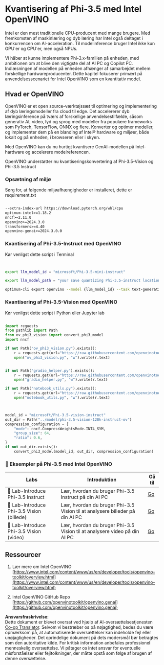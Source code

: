 <!--
CO_OP_TRANSLATOR_METADATA:
{
  "original_hash": "3139a6a82f357a9f90f1fe51c4caf65a",
  "translation_date": "2025-05-09T13:57:18+00:00",
  "source_file": "md/01.Introduction/04/UsingIntelOpenVINOQuantifyingPhi.md",
  "language_code": "da"
}
-->
# **Kvantisering af Phi-3.5 med Intel OpenVINO**

Intel er den mest traditionelle CPU-producent med mange brugere. Med fremkomsten af maskinlæring og dyb læring har Intel også deltaget i konkurrencen om AI-acceleration. Til modelinference bruger Intel ikke kun GPU'er og CPU'er, men også NPUs.

Vi håber at kunne implementere Phi-3.x-familien på enheden, med ambitionen om at blive den vigtigste del af AI PC og Copilot PC. Indlæsningen af modellen på enheden afhænger af samarbejdet mellem forskellige hardwareproducenter. Dette kapitel fokuserer primært på anvendelsesscenariet for Intel OpenVINO som en kvantitativ model.


## **Hvad er OpenVINO**

OpenVINO er et open source-værktøjssæt til optimering og implementering af dyb læringsmodeller fra cloud til edge. Det accelererer dyb læringsinference på tværs af forskellige anvendelsestilfælde, såsom generativ AI, video, lyd og sprog med modeller fra populære frameworks som PyTorch, TensorFlow, ONNX og flere. Konverter og optimer modeller, og implementer dem på en blanding af Intel® hardware og miljøer, både lokalt og på enheden, i browseren eller i skyen.

Med OpenVINO kan du nu hurtigt kvantisere GenAI-modellen på Intel-hardware og accelerere modelreferencen.

OpenVINO understøtter nu kvantiseringskonvertering af Phi-3.5-Vision og Phi-3.5 Instruct

### **Opsætning af miljø**

Sørg for, at følgende miljøafhængigheder er installeret, dette er requirement.txt

```txt

--extra-index-url https://download.pytorch.org/whl/cpu
optimum-intel>=1.18.2
nncf>=2.11.0
openvino>=2024.3.0
transformers>=4.40
openvino-genai>=2024.3.0.0

```

### **Kvantisering af Phi-3.5-Instruct med OpenVINO**

Kør venligst dette script i Terminal

```bash


export llm_model_id = "microsoft/Phi-3.5-mini-instruct"

export llm_model_path = "your save quantizing Phi-3.5-instruct location"

optimum-cli export openvino --model {llm_model_id} --task text-generation-with-past --weight-format int4 --group-size 128 --ratio 0.6  --sym  --trust-remote-code {llm_model_path}


```

### **Kvantisering af Phi-3.5-Vision med OpenVINO**

Kør venligst dette script i Python eller Jupyter lab

```python

import requests
from pathlib import Path
from ov_phi3_vision import convert_phi3_model
import nncf

if not Path("ov_phi3_vision.py").exists():
    r = requests.get(url="https://raw.githubusercontent.com/openvinotoolkit/openvino_notebooks/latest/notebooks/phi-3-vision/ov_phi3_vision.py")
    open("ov_phi3_vision.py", "w").write(r.text)


if not Path("gradio_helper.py").exists():
    r = requests.get(url="https://raw.githubusercontent.com/openvinotoolkit/openvino_notebooks/latest/notebooks/phi-3-vision/gradio_helper.py")
    open("gradio_helper.py", "w").write(r.text)

if not Path("notebook_utils.py").exists():
    r = requests.get(url="https://raw.githubusercontent.com/openvinotoolkit/openvino_notebooks/latest/utils/notebook_utils.py")
    open("notebook_utils.py", "w").write(r.text)



model_id = "microsoft/Phi-3.5-vision-instruct"
out_dir = Path("../model/phi-3.5-vision-128k-instruct-ov")
compression_configuration = {
    "mode": nncf.CompressWeightsMode.INT4_SYM,
    "group_size": 64,
    "ratio": 0.6,
}
if not out_dir.exists():
    convert_phi3_model(model_id, out_dir, compression_configuration)

```

### **🤖 Eksempler på Phi-3.5 med Intel OpenVINO**

| Labs    | Introduktion | Gå til |
| -------- | ------- |  ------- |
| 🚀 Lab-Introduce Phi-3.5 Instruct  | Lær, hvordan du bruger Phi-3.5 Instruct på din AI PC    |  [Go](../../../../../code/09.UpdateSamples/Aug/intel-phi35-instruct-zh.ipynb)    |
| 🚀 Lab-Introduce Phi-3.5 Vision (billede) | Lær, hvordan du bruger Phi-3.5 Vision til at analysere billeder på din AI PC      |  [Go](../../../../../code/09.UpdateSamples/Aug/intel-phi35-vision-img.ipynb)    |
| 🚀 Lab-Introduce Phi-3.5 Vision (video)   | Lær, hvordan du bruger Phi-3.5 Vision til at analysere video på din AI PC    |  [Go](../../../../../code/09.UpdateSamples/Aug/intel-phi35-vision-video.ipynb)    |



## **Ressourcer**

1. Lær mere om Intel OpenVINO [https://www.intel.com/content/www/us/en/developer/tools/openvino-toolkit/overview.html](https://www.intel.com/content/www/us/en/developer/tools/openvino-toolkit/overview.html)

2. Intel OpenVINO GitHub Repo [https://github.com/openvinotoolkit/openvino.genai](https://github.com/openvinotoolkit/openvino.genai)

**Ansvarsfraskrivelse**:  
Dette dokument er blevet oversat ved hjælp af AI-oversættelsestjenesten [Co-op Translator](https://github.com/Azure/co-op-translator). Selvom vi bestræber os på nøjagtighed, bedes du være opmærksom på, at automatiserede oversættelser kan indeholde fejl eller unøjagtigheder. Det oprindelige dokument på dets modersmål bør betragtes som den autoritative kilde. For kritisk information anbefales professionel menneskelig oversættelse. Vi påtager os intet ansvar for eventuelle misforståelser eller fejltolkninger, der måtte opstå som følge af brugen af denne oversættelse.